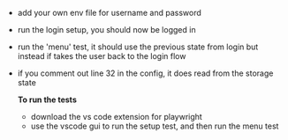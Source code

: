- add your own env file for username and password
- run the login setup, you should now be logged in
- run the 'menu' test, it should use the previous state from login but instead if takes the user back to the login flow
- if you comment out line 32 in the config, it does read from the storage state

  **To run the tests**
  - download the vs code extension for playwright
  - use the vscode gui to run the setup test, and then run the menu test
